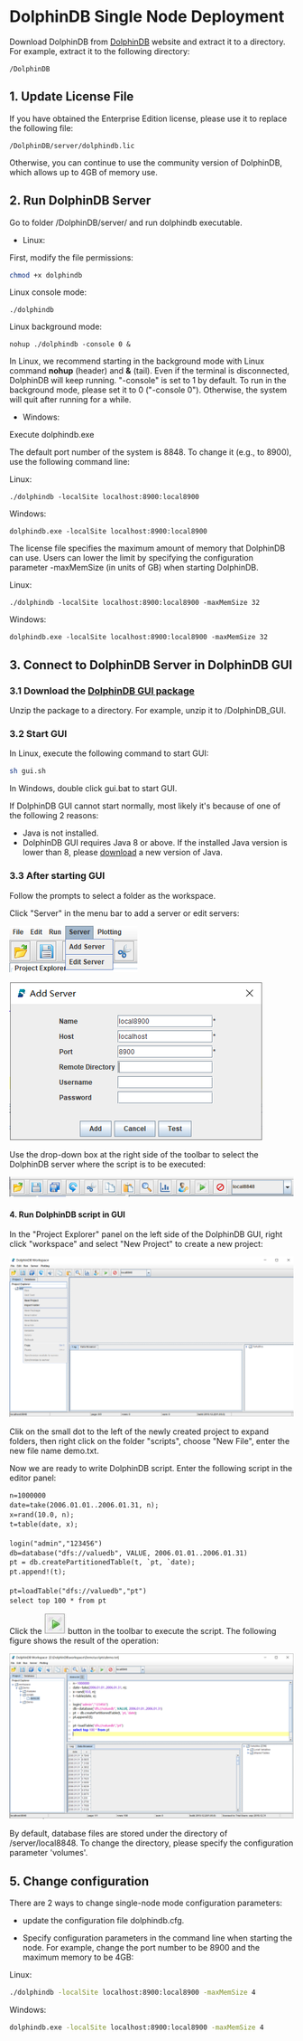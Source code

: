 # DolphinDB Single Node Deployment

Download DolphinDB from [DolphinDB](http://www.dolphindb.com/downloads.html) website and extract it to a directory. For example, extract it to the following directory:

```
/DolphinDB
```

## 1. Update License File 

If you have obtained the Enterprise Edition license, please use it to replace the following file:

```
/DolphinDB/server/dolphindb.lic
```
Otherwise, you can continue to use the community version of DolphinDB, which allows up to 4GB of memory use. 

## 2. Run DolphinDB Server

Go to folder /DolphinDB/server/ and run dolphindb executable. 

- Linux:

First, modify the file permissions:
```sh
chmod +x dolphindb
```

Linux console mode: 
```
./dolphindb
```
Linux background mode: 
```
nohup ./dolphindb -console 0 &
```

In Linux, we recommend starting in the background mode with Linux command **nohup** (header) and **&** (tail). Even if the terminal is disconnected, DolphinDB will keep running. "-console" is set to 1 by default. To run in the background mode, please set it to 0 ("-console 0"). Otherwise, the system will quit after running for a while. 

- Windows: 

Execute dolphindb.exe

The default port number of the system is 8848. To change it (e.g., to 8900), use the following command line:

Linux:
```
./dolphindb -localSite localhost:8900:local8900
```
Windows:
```
dolphindb.exe -localSite localhost:8900:local8900
```

The license file specifies the maximum amount of memory that DolphinDB can use. Users can lower the limit by specifying the configuration parameter -maxMemSize (in units of GB) when starting DolphinDB. 

Linux:
```
./dolphindb -localSite localhost:8900:local8900 -maxMemSize 32
```
Windows:
```
dolphindb.exe -localSite localhost:8900:local8900 -maxMemSize 32
```

## 3. Connect to DolphinDB Server in DolphinDB GUI

### 3.1 Download the [DolphinDB GUI package](http://www.dolphindb.com/downloads.html)

Unzip the package to a directory. For example, unzip it to /DolphinDB_GUI. 

### 3.2 Start GUI 

In Linux,  execute the following command to start GUI:
```sh
sh gui.sh
```
In Windows, double click gui.bat to start GUI. 

If DolphinDB GUI cannot start normally, most likely it's because of one of the following 2 reasons:
- Java is not installed.
- DolphinDB GUI requires Java 8 or above. If the installed Java version is lower than 8, please [download](https://www.oracle.com/technetwork/java/javase/downloads/index.html) a new version of Java. 

### 3.3 After starting GUI

Follow the prompts to select a folder as the workspace. 

Click "Server" in the menu bar to add a server or edit servers:

![Sever](images/single_GUI_server.png)

![AddSever](images/single_GUI_addserver.PNG)

Use the drop-down box at the right side of the toolbar to select the DolphinDB server where the script is to be executed:

![SwitchSever](images/single_GUI_tool.png)


#### 4. Run DolphinDB script in GUI

In the "Project Explorer" panel on the left side of the DolphinDB GUI, right click "workspace" and select "New Project" to create a new project:

![New Project](images/single_GUI_newproject.PNG)

Clik on the small dot to the left of the newly created project to expand folders, then right click on the folder "scripts", choose "New File", enter the new file name demo.txt. 

Now we are ready to write DolphinDB script. Enter the following script in the editor panel:
```txt
n=1000000
date=take(2006.01.01..2006.01.31, n);
x=rand(10.0, n); 
t=table(date, x);

login("admin","123456")
db=database("dfs://valuedb", VALUE, 2006.01.01..2006.01.31)
pt = db.createPartitionedTable(t, `pt, `date);
pt.append!(t);

pt=loadTable("dfs://valuedb","pt")
select top 100 * from pt
```
Click the ![execute](images/execute.JPG) button in the toolbar to execute the script. The following figure shows the result of the operation:


![运行结果](images/single_GUI.PNG)

By default, database files are stored under the directory of /server/local8848. To change the directory, please specify the configuration parameter 'volumes'. 

## 5. Change configuration 

There are 2 ways to change single-node mode configuration parameters:

- update the configuration file dolphindb.cfg. 

- Specify configuration parameters in the command line when starting the node. For example, change the port number to be 8900 and the maximum memory to be 4GB:

Linux:
```sh
./dolphindb -localSite localhost:8900:local8900 -maxMemSize 4
```

Windows:
```sh
dolphindb.exe -localSite localhost:8900:local8900 -maxMemSize 4
```
